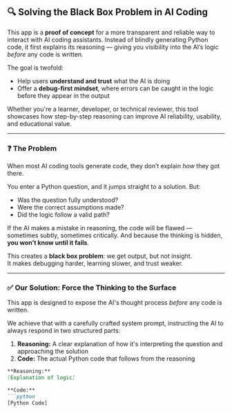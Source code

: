## 🔍 Solving the Black Box Problem in AI Coding

This app is a **proof of concept** for a more transparent and reliable way to interact with AI coding assistants. Instead of blindly generating Python code, it first explains its reasoning — giving you visibility into the AI’s logic *before* any code is written.

The goal is twofold:
- Help users **understand and trust** what the AI is doing
- Offer a **debug-first mindset**, where errors can be caught in the logic before they appear in the output

Whether you're a learner, developer, or technical reviewer, this tool showcases how step-by-step reasoning can improve AI reliability, usability, and educational value.

---

### ❓ The Problem

When most AI coding tools generate code, they don’t explain *how* they got there.

You enter a Python question, and it jumps straight to a solution. But:

- Was the question fully understood?
- Were the correct assumptions made?
- Did the logic follow a valid path?

If the AI makes a mistake in reasoning, the code will be flawed — sometimes subtly, sometimes critically. And because the thinking is hidden, **you won’t know until it fails**.

This creates a **black box problem**: we get output, but not insight.  
It makes debugging harder, learning slower, and trust weaker.

---

### ✅ Our Solution: Force the Thinking to the Surface

This app is designed to expose the AI's thought process *before* any code is written.

We achieve that with a carefully crafted system prompt, instructing the AI to always respond in two structured parts:

1. **Reasoning:** A clear explanation of how it's interpreting the question and approaching the solution  
2. **Code:** The actual Python code that follows from the reasoning

```markdown
**Reasoning:**
[Explanation of logic]

**Code:**
```python
[Python Code]
